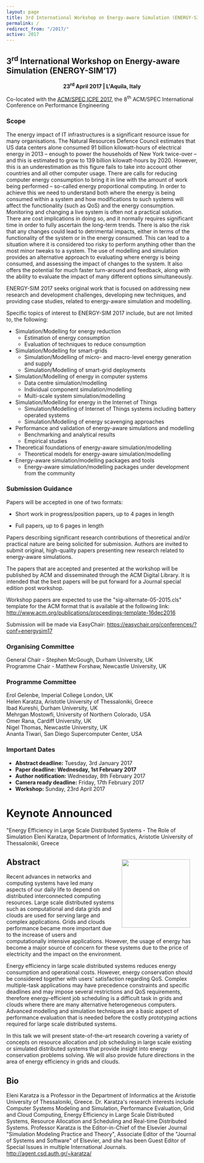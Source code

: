 ```yaml
---
layout: page
title: 3rd International Workshop on Energy-aware Simulation (ENERGY-SIM’17)
permalink: /
redirect_from: "/2017/"
active: 2017
---
```


## 3<sup>rd</sup> International Workshop on Energy-aware Simulation (ENERGY-SIM’17)
<div style="text-align:center"><strong>23<sup>rd</sup> April 2017 | L'Aquila, Italy</strong></div>

Co-located with the [ACM/SPEC ICPE 2017](https://icpe2017.spec.org/), the 8<sup>th</sup> ACM/SPEC International Conference on Performance Engineering

<!--<img align="none" height="80" src="https://gallery.mailchimp.com/e142f1706795c82a6cbbf2142/images/3bef7981-6b4f-45d7-a03d-447e95e6c72b.png" style="width: 80px; height: 80px; margin: 0px;" width="80px" />
<p><strong>Sponsored by ACM (Pending)</strong></p>
<p><strong>In-cooperation with IEEE IEEE Technical Committee on Green Communications & Computing (TCGCC) (Pending)</strong></p>-->

<!--The 2<sup>nd</sup> International Workshop on Energy-aware Simulation (ENERGY-SIM’17) will be co-located with the ACM International Conference on Future Energy Systems ([ACM e-Energy 2016](http://conferences.sigcomm.org/eenergy/2016)).-->

### Scope
The energy impact of IT infrastructures is a significant resource issue for many organisations. The Natural Resources Defence Council estimates that US data centers alone consumed 91 billion kilowatt-hours of electrical energy in 2013 – enough to power the households of New York twice-over – and this is estimated to grow to 139 billion kilowatt-hours by 2020. However, this is an underestimation as this figure fails to take into account other countries and all other computer usage. There are calls for reducing computer energy consumption to bring it in line with the amount of work being performed – so-called energy proportional computing. In order to achieve this we need to understand both where the energy is being consumed within a system and how modifications to such systems will affect the functionality (such as QoS) and the energy consumption. Monitoring and changing a live system is often not a practical solution. There are cost implications in doing so, and it normally requires significant time in order to fully ascertain the long-term trends. There is also the risk that any changes could lead to detrimental impacts, either in terms of the functionality of the system or in the energy consumed. This can lead to a situation where it is considered too risky to perform anything other than the most minor tweaks to a system. The use of modelling and simulation provides an alternative approach to evaluating where energy is being consumed, and assessing the impact of changes to the system. It also offers the potential for much faster turn-around and feedback, along with the ability to evaluate the impact of many different options simultaneously.
 
ENERGY-SIM 2017 seeks original work that is focused on addressing new research and development challenges, developing new techniques, and providing case studies, related to energy-aware simulation and modelling.
 
Specific topics of interest to ENERGY-SIM 2017 include, but are not limited to, the following:

- Simulation/Modelling for energy reduction
    - Estimation of energy consumption
    - Evaluation of techniques to reduce consumption
- Simulation/Modelling for smart-grids
    - Simulation/Modelling of micro- and macro-level energy generation and supply
    - Simulation/Modelling of smart-grid deployments
- Simulation/Modelling of energy in computer systems
    - Data centre simulation/modelling
    - Individual component simulation/modelling
    - Multi-scale system simulation/modelling
- Simulation/Modelling for energy in the Internet of Things
    - Simulation/Modelling of Internet of Things systems including battery operated systems
    - Simulation/Modelling of energy scavenging approaches
- Performance and validation of energy-aware simulations and modelling
    - Benchmarking and analytical results
    - Empirical studies
- Theoretical foundations of energy-aware simulation/modelling
    - Theoretical models for energy-aware simulation/modelling
- Energy-aware simulation/modelling packages and tools
    - Energy-aware simulation/modelling packages under development from the community

### Submission Guidance
Papers will be accepted in one of two formats:

- Short work in progress/position papers, up to 4 pages in length

- Full papers, up to 6 pages in length

Papers describing significant research contributions of theoretical and/or practical nature are being solicited for submission. Authors are invited to submit original, high-quality papers presenting new research related to energy-aware simulations.

The papers that are accepted and presented at the workshop will be published by ACM and disseminated through the ACM Digital Library. It is intended that the best papers will be put forward for a Journal special edition post workshop.

Workshop papers are expected to use the "sig-alternate-05-2015.cls" template for the ACM
format that is available at the following link: http://www.acm.org/publications/proceedings-template-16dec2016

Submission will be made via EasyChair: <a href="https://easychair.org/conferences/?conf=energysim17" target="_blank">https://easychair.org/conferences/?conf=energysim17</a>

### Organising Committee
General Chair - Stephen McGough, Durham University, UK<br/>
Programme Chair - Matthew Forshaw, Newcastle University, UK

### Programme Committee
Erol Gelenbe, Imperial College London, UK<br/>
Helen Karatza, Aristotle University of Thessaloniki, Greece<br/>
Ibad Kureshi, Durham University, UK<br/>
Mehrgan Mostowfi, University of Northern Colorado, USA<br/>
Omer Rana, Cardiff University, UK<br/>
Nigel Thomas, Newcastle University, UK<br/>
Ananta Tiwari, San Diego Supercomputer Center, USA

### Important Dates
- <strong>Abstract deadline:</strong> Tuesday, 3rd January 2017
- <strong>Paper deadline:</strong> <strong>Wednesday, 1st February 2017</strong>
- <strong>Author notification:</strong> Wednesday, 8th February 2017
- <strong>Camera ready deadline:</strong> Friday, 17th February 2017
- <strong>Workshop:</strong> Sunday, 23rd April 2017

# Keynote Announced

"Energy Efficiency in Large Scale Distributed Systems - The Role of Simulation
Eleni Karatza, Department of Informatics, Aristotle University of Thessaloniki, Greece
<div style="float:right;padding:20px"><img src="http://energy-sim.org/helenkaratza.png" style="width:180px"/></div>

## Abstract
Recent advances in networks and computing systems have led many aspects of our daily life to depend on distributed interconnected computing resources. Large scale distributed systems such as computational and data grids and clouds are used for serving large and complex applications. Grids and clouds performance became more important due to the increase of users and computationally intensive applications. However, the usage of energy has become a major source of concern for these systems due to the price of electricity and the impact on the environment. 

Energy efficiency in large scale distributed systems reduces energy consumption and operational costs. However, energy conservation should be considered together with users’ satisfaction regarding QoS. Complex multiple-task applications may have precedence constraints and specific deadlines and may impose several restrictions and QoS requirements, therefore energy-efficient job scheduling is a difficult task in grids and clouds where there are many alternative heterogeneous computers. Advanced modelling and simulation techniques are a basic aspect of performance evaluation that is needed before the costly prototyping actions required for large scale distributed systems. 

In this talk we will present state-of-the-art research covering a variety of concepts on resource allocation and job scheduling in large scale existing or simulated distributed systems that provide insight into energy conservation problems solving. We will also provide future directions in the area of energy efficiency in grids and clouds. 

## Bio
Eleni Karatza is a Professor in the Department of Informatics at the Aristotle University of Thessaloniki, Greece. Dr. Karatza's research interests include Computer Systems Modeling and Simulation, Performance Evaluation, Grid and Cloud Computing, Energy Efficiency in Large Scale Distributed Systems, Resource Allocation and Scheduling and Real-time Distributed Systems. 
Professor Karatza is the Editor-in-Chief of the Elsevier Journal "Simulation Modeling Practice and Theory", Associate Editor of the "Journal of Systems and Software" of Elsevier, and she has been Guest Editor of Special Issues in multiple International Journals. 
http://agent.csd.auth.gr/~karatza/
